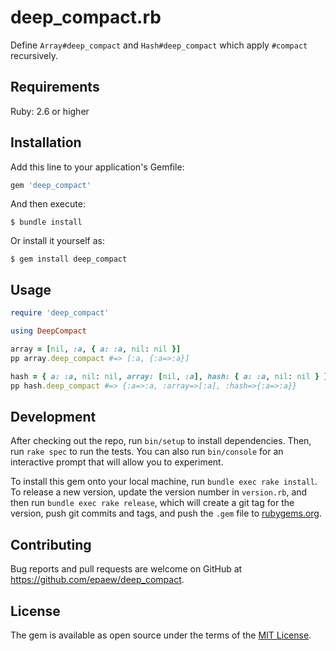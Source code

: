 # deep_compact.rb
Define `Array#deep_compact` and `Hash#deep_compact` which apply `#compact` recursively.

## Requirements
Ruby: 2.6 or higher

## Installation

Add this line to your application's Gemfile:

```ruby
gem 'deep_compact'
```

And then execute:

    $ bundle install

Or install it yourself as:

    $ gem install deep_compact

## Usage
```ruby
require 'deep_compact'

using DeepCompact

array = [nil, :a, { a: :a, nil: nil }]
pp array.deep_compact #=> [:a, {:a=>:a}]

hash = { a: :a, nil: nil, array: [nil, :a], hash: { a: :a, nil: nil } }
pp hash.deep_compact #=> {:a=>:a, :array=>[:a], :hash=>{:a=>:a}}
```

## Development

After checking out the repo, run `bin/setup` to install dependencies. Then, run `rake spec` to run the tests. You can also run `bin/console` for an interactive prompt that will allow you to experiment.

To install this gem onto your local machine, run `bundle exec rake install`. To release a new version, update the version number in `version.rb`, and then run `bundle exec rake release`, which will create a git tag for the version, push git commits and tags, and push the `.gem` file to [rubygems.org](https://rubygems.org).

## Contributing

Bug reports and pull requests are welcome on GitHub at https://github.com/epaew/deep_compact.

## License

The gem is available as open source under the terms of the [MIT License](https://opensource.org/licenses/MIT).
